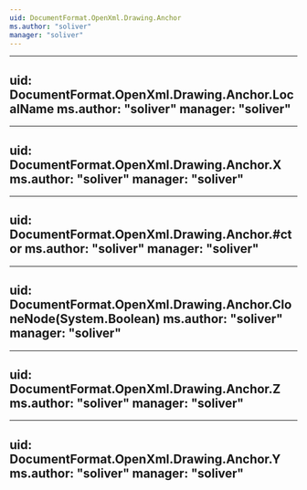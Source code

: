 ```yaml
---
uid: DocumentFormat.OpenXml.Drawing.Anchor
ms.author: "soliver"
manager: "soliver"
---
```


---
uid: DocumentFormat.OpenXml.Drawing.Anchor.LocalName
ms.author: "soliver"
manager: "soliver"
---

---
uid: DocumentFormat.OpenXml.Drawing.Anchor.X
ms.author: "soliver"
manager: "soliver"
---

---
uid: DocumentFormat.OpenXml.Drawing.Anchor.#ctor
ms.author: "soliver"
manager: "soliver"
---

---
uid: DocumentFormat.OpenXml.Drawing.Anchor.CloneNode(System.Boolean)
ms.author: "soliver"
manager: "soliver"
---

---
uid: DocumentFormat.OpenXml.Drawing.Anchor.Z
ms.author: "soliver"
manager: "soliver"
---

---
uid: DocumentFormat.OpenXml.Drawing.Anchor.Y
ms.author: "soliver"
manager: "soliver"
---
